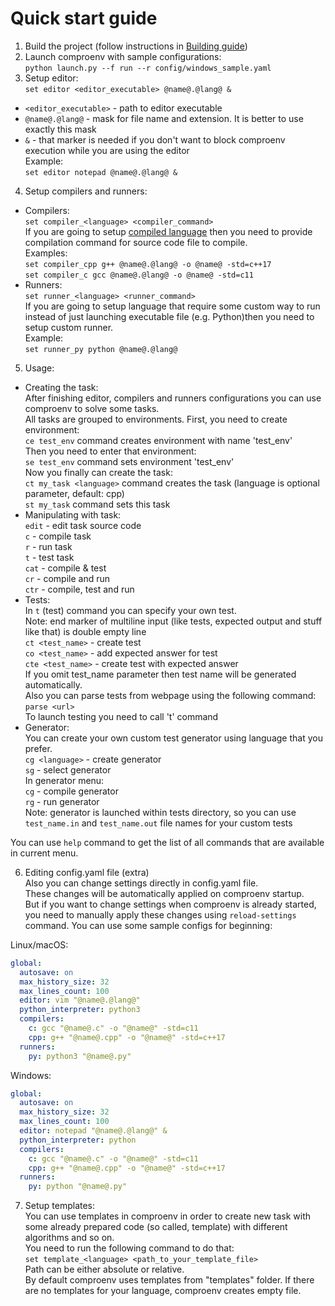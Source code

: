 # Quick start guide

1. Build the project (follow instructions in [Building guide](Building.md))  
2. Launch comproenv with sample configurations:  
`python launch.py --f run --r config/windows_sample.yaml`
3. Setup editor:  
`set editor <editor_executable> @name@.@lang@ &`  
- `<editor_executable>` - path to editor executable  
- `@name@.@lang@` - mask for file name and extension. It is better to use exactly this mask  
- `&` - that marker is needed if you don't want to block comproenv execution while you are using the editor  
Example:  
`set editor notepad @name@.@lang@ &`  
4. Setup compilers and runners:  
* Compilers:  
`set compiler_<language> <compiler_command>`  
If you are going to setup [compiled language](https://en.wikipedia.org/wiki/Compiled_language) then you need to provide compilation command for source code file to compile.  
Examples:  
`set compiler_cpp g++ @name@.@lang@ -o @name@ -std=c++17`  
`set compiler_c gcc @name@.@lang@ -o @name@ -std=c11`  
* Runners:  
`set runner_<language> <runner_command>`  
If you are going to setup language that require some custom way to run instead of just launching executable file (e.g. Python)then you need to setup custom runner.  
Example:  
`set runner_py python @name@.@lang@`  
5. Usage:  
* Creating the task:  
After finishing editor, compilers and runners configurations you can use comproenv to solve some tasks.  
All tasks are grouped to environments. First, you need to create environment:  
`ce test_env` command creates environment with name 'test_env'  
Then you need to enter that environment:  
`se test_env` command sets environment 'test_env'  
Now you finally can create the task:  
`ct my_task <language>` command creates the task (language is optional parameter, default: cpp)  
`st my_task` command sets this task  
* Manipulating with task:  
`edit` - edit task source code  
`c` - compile task  
`r` - run task  
`t` - test task  
`cat` - compile & test  
`cr` - compile and run  
`ctr` - compile, test and run  
* Tests:  
In `t` (test) command you can specify your own test.  
Note: end marker of multiline input (like tests, expected output and stuff like that) is double empty line  
`ct <test_name>` - create test  
`co <test_name>` - add expected answer for test  
`cte <test_name>` - create test with expected answer  
If you omit test_name parameter then test name will be generated automatically.  
Also you can parse tests from webpage using the following command:  
`parse <url>`  
To launch testing you need to call 't' command  
* Generator:  
You can create your own custom test generator using language that you prefer.  
`cg <language>` - create generator  
`sg` - select generator  
In generator menu:  
`cg` - compile generator  
`rg` - run generator  
Note: generator is launched within tests directory, so you can use `test_name.in` and `test_name.out` file names for your custom tests  

You can use `help` command to get the list of all commands that are available in current menu.

6. Editing config.yaml file (extra)  
Also you can change settings directly in config.yaml file.  
These changes will be automatically applied on comproenv startup.  
But if you want to change settings when comproenv is already started, you need to manually apply these changes using `reload-settings` command.
You can use some sample configs for beginning:

Linux/macOS:
```yaml
global:
  autosave: on
  max_history_size: 32
  max_lines_count: 100
  editor: vim "@name@.@lang@"
  python_interpreter: python3
  compilers:
    c: gcc "@name@.c" -o "@name@" -std=c11
    cpp: g++ "@name@.cpp" -o "@name@" -std=c++17
  runners:
    py: python3 "@name@.py"
```  
Windows:
```yaml
global:
  autosave: on
  max_history_size: 32
  max_lines_count: 100
  editor: notepad "@name@.@lang@" &
  python_interpreter: python
  compilers:
    c: gcc "@name@.c" -o "@name@" -std=c11
    cpp: g++ "@name@.cpp" -o "@name@" -std=c++17
  runners:
    py: python "@name@.py"
```

7. Setup templates:  
You can use templates in comproenv in order to create new task with some already prepared code (so called, template) with different algorithms and so on.  
You need to run the following command to do that:  
`set template_<language> <path_to_your_template_file>`  
Path can be either absolute or relative.  
By default comproenv uses templates from "templates" folder. If there are no templates for your language, comproenv creates empty file.
